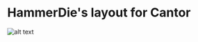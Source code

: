 # HammerDie's layout for Cantor
![alt text](https://github.com/adiazes/QMK_keymaps/blob/QMK_keymaps/cantor/keymaps/hammerdie/KLE_cantor.jpg?raw=true)